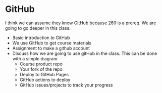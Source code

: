 # GitHub

I think we can assume they know GitHub because 260 is a prereq. We are going to go deeper in this class.

- Basic introduction to GitHub
- We use GitHub to get course materials
- Assignment to make a github account
- Discuss how we are going to use gitHub in the class. This can be done with a simple diagram
  - Course product repo
  - Your fork of the repo
  - Deploy to GitHub Pages
  - GitHub actions to deploy
  - GitHub issues/projects to track your progress
